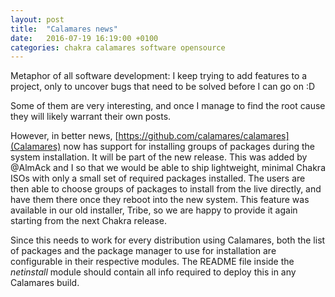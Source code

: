```yaml
---
layout: post
title:  "Calamares news"
date:   2016-07-19 16:19:00 +0100
categories: chakra calamares software opensource 
---
```

Metaphor of all software development: I keep trying to add features to a project, only
to uncover bugs that need to be solved before I can go on :D

Some of them are very interesting, and once I manage to find the root cause they will
likely warrant their own posts.

However, in better news, [https://github.com/calamares/calamares](Calamares) now has
support for installing groups of packages during the system installation. It will
be part of the new release. This was added by @AlmAck and I so that we would be able
to ship lightweight, minimal Chakra ISOs with only a small set of required packages
installed. The users are then able to choose groups of packages to install from the
live directly, and have them there once they reboot into the new system. This feature
was available in our old installer, Tribe, so we are happy to provide it again starting
from the next Chakra release.

Since this needs to work for every distribution using Calamares, both the list of
packages and the package manager to use for installation are configurable in their
respective modules. The README file inside the *netinstall* module should contain
all info required to deploy this in any Calamares build.
